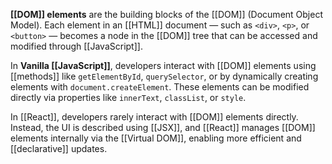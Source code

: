 **[[DOM]] elements** are the building blocks of the [[DOM]] (Document Object Model). Each element in an [[HTML]] document — such as `<div>`, `<p>`, or `<button>` — becomes a node in the [[DOM]] tree that can be accessed and modified through [[JavaScript]].

In **Vanilla [[JavaScript]]**, developers interact with [[DOM]] elements using [[methods]] like `getElementById`, `querySelector`, or by dynamically creating elements with `document.createElement`. These elements can be modified directly via properties like `innerText`, `classList`, or `style`.

In [[React]], developers rarely interact with [[DOM]] elements directly. Instead, the UI is described using [[JSX]], and [[React]] manages [[DOM]] elements internally via the [[Virtual DOM]], enabling more efficient and [[declarative]] updates.